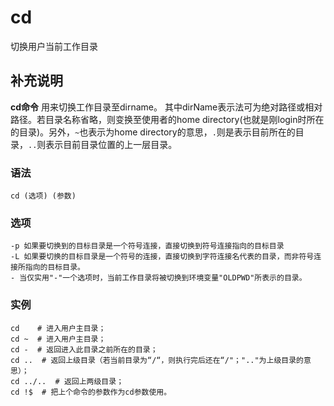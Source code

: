 cd
===

切换用户当前工作目录

## 补充说明

**cd命令** 用来切换工作目录至dirname。 其中dirName表示法可为绝对路径或相对路径。若目录名称省略，则变换至使用者的home directory(也就是刚login时所在的目录)。另外，`~`也表示为home directory的意思，`.`则是表示目前所在的目录，`..`则表示目前目录位置的上一层目录。

###  语法

```shell
cd (选项) (参数)
```

###  选项

```shell
-p 如果要切换到的目标目录是一个符号连接，直接切换到符号连接指向的目标目录
-L 如果要切换的目标目录是一个符号的连接，直接切换到字符连接名代表的目录，而非符号连接所指向的目标目录。
- 当仅实用"-"一个选项时，当前工作目录将被切换到环境变量"OLDPWD"所表示的目录。
```

###  实例

```shell
cd    # 进入用户主目录；
cd ~  # 进入用户主目录；
cd -  # 返回进入此目录之前所在的目录；
cd ..  # 返回上级目录（若当前目录为“/“，则执行完后还在“/"；".."为上级目录的意思）；
cd ../..  # 返回上两级目录；
cd !$  # 把上个命令的参数作为cd参数使用。
```


<!-- Linux命令行搜索引擎：https://jaywcjlove.github.io/linux-command/ -->